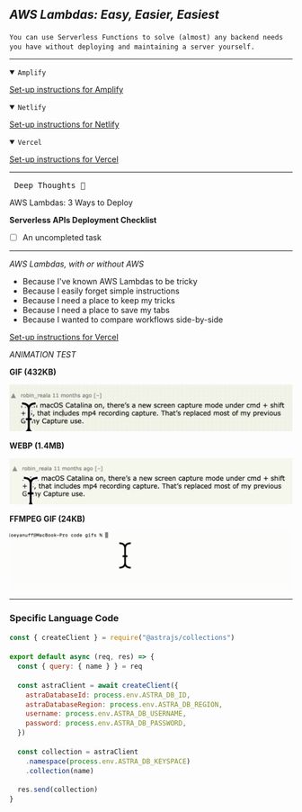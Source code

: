 ## *AWS Lambdas: Easy, Easier, Easiest* ##

`You can use Serverless Functions to solve (almost) any backend needs you have without deploying and maintaining a server yourself.`

- - -

<details open>
  <summary><code>Amplify</code></summary>
  <p>

  [Set-up instructions for Amplify](amplify)
  </p>
  </details>

<details open>
  <summary><code>Netlify</code></summary>
  <p>

  [Set-up instructions for Netlify](netlify)
  </p>
</details>

<details open>
  <summary><code>Vercel</code></summary>
  <p>

  [Set-up instructions for Vercel](vercel)
  </p>
</details>

- - -


<kbd>&nbsp;Deep Thoughts :thought_balloon:</kbd>

AWS Lambdas: 3 Ways to Deploy

**Serverless APIs Deployment Checklist**

- [ ] An uncompleted task

---

*AWS Lambdas, with or without AWS*

* Because I've known AWS Lambdas to be tricky
* Because I easily forget simple instructions
* Because I need a place to keep my tricks
* Because I need a place to save my tabs
* Because I wanted to compare workflows side-by-side



[Set-up instructions for Vercel](vercel/README.md)



*ANIMATION TEST*

**GIF (432KB)**

![gif of selectiont](assets/selection.gif)

**WEBP (1.4MB)**

![webp of selection](assets/selected.webp)


**FFMPEG GIF (24KB)**

![gif of selectiont](assets/ls.gif)

---

### Specific Language Code ###


```javascript
const { createClient } = require("@astrajs/collections")

export default async (req, res) => {
  const { query: { name } } = req

  const astraClient = await createClient({
    astraDatabaseId: process.env.ASTRA_DB_ID,
    astraDatabaseRegion: process.env.ASTRA_DB_REGION,
    username: process.env.ASTRA_DB_USERNAME,
    password: process.env.ASTRA_DB_PASSWORD,
  })

  const collection = astraClient
    .namespace(process.env.ASTRA_DB_KEYSPACE)
    .collection(name)

  res.send(collection)
}
```